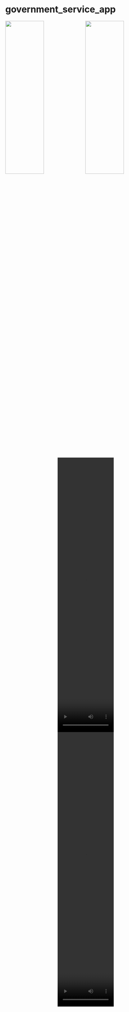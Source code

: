 # government_service_app



<div> 
    <img src = "https://github.com/user-attachments/assets/28ba1133-6475-4eab-8235-f960d3c13d5d"  height=35% width=49%  />



   <img src = "https://github.com/user-attachments/assets/d6a80368-241b-4ef2-a0ab-b91a5212c086"  height=35% width=49%  />
   



   




 







<div align = "center">
<video src= "https://github.com/user-attachments/assets/5aaf8e48-bc88-48eb-a94b-f4e09efa2edf" width=35%
height=22% >
</div>

<div align = "center">
<video src= "https://github.com/user-attachments/assets/fe8f32ac-059b-4c53-aa2a-f8815481392c" width=35%
height=22% >
</div>

 

</div>


